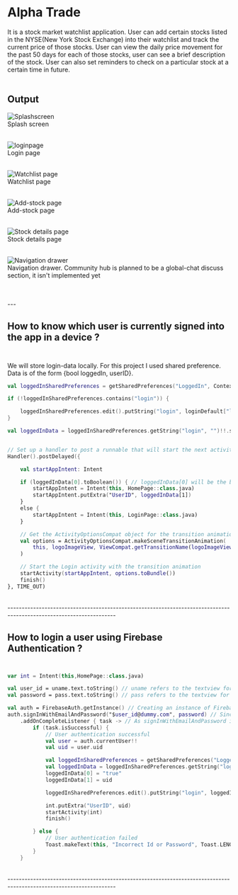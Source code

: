 # Alpha Trade<br>
It is a stock market watchlist application. User can add certain stocks listed in the NYSE(New York Stock Exchange) into their watchlist and track the current price of those stocks. User can view the daily price movement for the past 50 days for each of those stocks, user can see a brief description of the stock. User can also set reminders to check on a particular stock at a certain time in future.<br><br>

## Output<br>

![Splashscreen](img-github/0.png)<br>
Splash screen<br><br>

![loginpage](img-github/1.png)<br>
Login page<br><br>

![Watchlist page](img-github/2.png)<br>
Watchlist page<br><br>

![Add-stock page](img-github/4.png)<br>
Add-stock page<br><br>

![Stock details page](img-github/5.png)<br>
Stock details page<br><br>

![Navigation drawer](img-github/3.png)<br>
Navigation drawer. Community hub is planned to be a global-chat discuss section, it isn't implemented yet<br><br>

<br>
---
<br>

## How to know which user is currently signed into the app in a device ?<br><br>
We will store login-data locally. For this project I used shared preference. Data is of the form {bool loggedIn, userID}.<br>
```kotlin
val loggedInSharedPreferences = getSharedPreferences("LoggedIn", Context.MODE_PRIVATE)

if (!loggedInSharedPreferences.contains("login")) {

    loggedInSharedPreferences.edit().putString("login", loginDefault["login"]).apply() // To create LoggedIn sharedPreference if it doesn't exist
}

val loggedInData = loggedInSharedPreferences.getString("login", "")!!.split(", ").toMutableList() // Data is stored as ", " separated string, so we convert it into a list.


// Set up a handler to post a runnable that will start the next activity after a delay
Handler().postDelayed({

    val startAppIntent: Intent

    if (loggedInData[0].toBoolean()) { // loggedInData[0] will be the boolean indicating whether someone is already logged in or not
        startAppIntent = Intent(this, HomePage::class.java)
        startAppIntent.putExtra("UserID", loggedInData[1])
    }
    else {
        startAppIntent = Intent(this, LoginPage::class.java)
    }

    // Get the ActivityOptionsCompat object for the transition animation
    val options = ActivityOptionsCompat.makeSceneTransitionAnimation(
        this, logoImageView, ViewCompat.getTransitionName(logoImageView)!!
    )

    // Start the Login activity with the transition animation
    startActivity(startAppIntent, options.toBundle())
    finish()
}, TIME_OUT)
```
<br>
--------------------------------------------------------------------------------------------------------------------
<br>

## How to login a user using Firebase Authentication ?<br><br>

```kotlin
var int = Intent(this,HomePage::class.java)

val user_id = uname.text.toString() // uname refers to the textview for username in login page
val password = pass.text.toString() // pass refers to the textview for password in login page

val auth = FirebaseAuth.getInstance() // Creating an instance of Firebase Authentication
auth.signInWithEmailAndPassword("$user_id@dummy.com", password) // Since this function allows login with email and password only, and as we have username instead of email. We pass in our username in the form of a dummy email
    .addOnCompleteListener { task -> // As signInWithEmailAndPassword is an asynchronous function, we will have to do all our next steps inside a call-back function
        if (task.isSuccessful) {
            // User authentication successful
            val user = auth.currentUser!!
            val uid = user.uid

            val loggedInSharedPreferences = getSharedPreferences("LoggedIn", Context.MODE_PRIVATE)
            val loggedInData = loggedInSharedPreferences.getString("login", "")!!.split(", ").toMutableList()
            loggedInData[0] = "true"
            loggedInData[1] = uid

            loggedInSharedPreferences.edit().putString("login", loggedInData.joinToString(", ")).apply()

            int.putExtra("UserID", uid)
            startActivity(int)
            finish()

        } else {
            // User authentication failed
            Toast.makeText(this, "Incorrect Id or Password", Toast.LENGTH_SHORT).show()
        }
    }
```
<br>
--------------------------------------------------------------------------------------------------------------------
<br>
